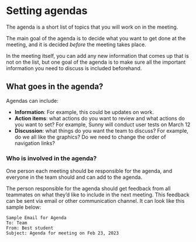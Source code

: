 # Setting agendas

The agenda is a short list of topics that you will work on in the meeting.

The main goal of the agenda is to decide what you want to get done at the meeting, and it is decided _before_ the meeting takes place.

In the meeting itself, you can add any new information that comes up that is not on the list, but one goal of the agenda is to make sure all the important information you need to discuss is included beforehand.

## What goes in the agenda?

Agendas can include:

- **Information**: For example, this could be updates on work.
- **Action items**: what actions do you want to review and what actions do you want to set? For example, Sunny will conduct user tests on March 12
- **Discussion**: what things do you want the team to discuss? For example, do we all like the graphics? Do we need to change the order of navigation links?

### Who is involved in the agenda?

One person each meeting should be responsible for the agenda, and everyone in the team should and can add to the agenda.

The person responsible for the agenda should get feedback from all teammates on what they’d like to include in the next meeting.
This feedback can be sent via email or other communication channel. It can look like this sample below:

    Sample Email for Agenda
    To: Team
    From: Best student
    Subject: Agenda for meeting on Feb 23, 2023
